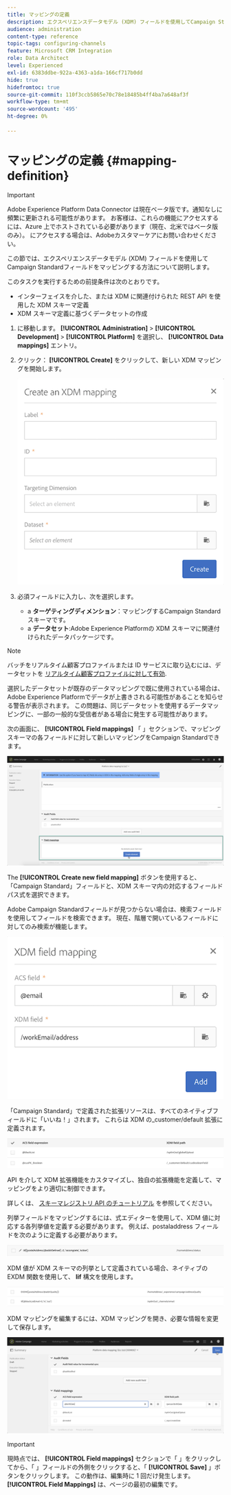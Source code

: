 ```yaml
---
title: マッピングの定義
description: エクスペリエンスデータモデル (XDM) フィールドを使用してCampaign Standardフィールドをマッピングする方法について説明します。
audience: administration
content-type: reference
topic-tags: configuring-channels
feature: Microsoft CRM Integration
role: Data Architect
level: Experienced
exl-id: 6383ddbe-922a-4363-a1da-166cf717b0dd
hide: true
hidefromtoc: true
source-git-commit: 110f3ccb5865e70c78e18485b4ff4ba7a648af3f
workflow-type: tm+mt
source-wordcount: '495'
ht-degree: 0%

---
```


# マッピングの定義 {#mapping-definition}

>[!IMPORTANT]
>
>Adobe Experience Platform Data Connector は現在ベータ版です。通知なしに頻繁に更新される可能性があります。 お客様は、これらの機能にアクセスするには、Azure 上でホストされている必要があります（現在、北米ではベータ版のみ）。 にアクセスする場合は、Adobeカスタマーケアにお問い合わせください。

この節では、エクスペリエンスデータモデル (XDM) フィールドを使用してCampaign Standardフィールドをマッピングする方法について説明します。

このタスクを実行するための前提条件は次のとおりです。

* インターフェイスを介した、または XDM に関連付けられた REST API を使用した XDM スキーマ定義
* XDM スキーマ定義に基づくデータセットの作成

1. に移動します。 **[!UICONTROL Administration]** > **[!UICONTROL Development]** > **[!UICONTROL Platform]** を選択し、 **[!UICONTROL Data mappings]** エントリ。

1. クリック： **[!UICONTROL Create]** をクリックして、新しい XDM マッピングを開始します。

   ![](assets/aep_createmapping.png)

1. 必須フィールドに入力し、次を選択します。

   * a **ターゲティングディメンション**：マッピングするCampaign Standardスキーマです。
   * a **データセット**:Adobe Experience Platformの XDM スキーマに関連付けられたデータパッケージです。

>[!NOTE]
>
>バッチをリアルタイム顧客プロファイルまたは ID サービスに取り込むには、データセットを [リアルタイム顧客プロファイルに対して有効](https://experienceleague.adobe.com/docs/experience-platform/rtcdp/intro/get-started.html).
>
>選択したデータセットが既存のデータマッピングで既に使用されている場合は、Adobe Experience Platformでデータが上書きされる可能性があることを知らせる警告が表示されます。 この問題は、同じデータセットを使用するデータマッピングに、一部の一般的な受信者がある場合に発生する可能性があります。

次の画面に、 **[!UICONTROL Field mappings]** 「 」セクションで、マッピングスキーマの各フィールドに対して新しいマッピングをCampaign Standardできます。

![](assets/aep_fieldmappings.png)

The **[!UICONTROL Create new field mapping]** ボタンを使用すると、「Campaign Standard」フィールドと、XDM スキーマ内の対応するフィールドパス式を選択できます。

Adobe Campaign Standardフィールドが見つからない場合は、検索フィールドを使用してフィールドを検索できます。 現在、階層で開いているフィールドに対してのみ検索が機能します。

![](assets/aep_mapfield.png)

「Campaign Standard」で定義された拡張リソースは、すべてのネイティブフィールドに「いいね！」されます。 これらは XDM の_customer/default 拡張に定義されます。

![](assets/aep_fieldscusmapping.png)

API を介して XDM 拡張機能をカスタマイズし、独自の拡張機能を定義して、マッピングをより適切に制御できます。

詳しくは、 [スキーマレジストリ API のチュートリアル](https://experienceleague.adobe.com/docs/experience-platform/xdm/api/getting-started.html) を参照してください。

列挙フィールドをマッピングするには、式エディターを使用して、XDM 値に対応する各列挙値を定義する必要があります。 例えば、postaladdress フィールドを次のように定義する必要があります。

![](assets/aep_enummapping.png)

XDM 値が XDM スキーマの列挙として定義されている場合、ネイティブの EXDM 関数を使用して、 **lif** 構文を使用します。

![](assets/aep_enummappingexdm.png)

XDM マッピングを編集するには、XDM マッピングを開き、必要な情報を変更して保存します。

![](assets/aep_editmapping.png)

>[!IMPORTANT]
>
>現時点では、 **[!UICONTROL Field mappings]** セクションで「 」をクリックしてから、「 」フィールドの外側をクリックすると、「 **[!UICONTROL Save]** 」ボタンをクリックします。 この動作は、編集時に 1 回だけ発生します。 **[!UICONTROL Field Mappings]** は、ページの最初の編集です。
